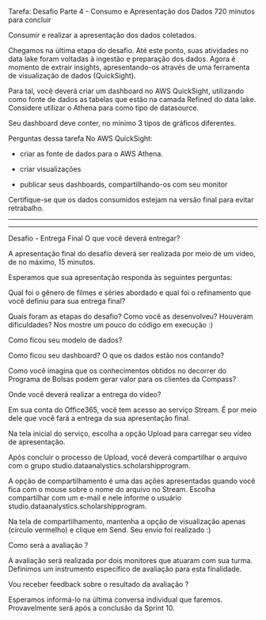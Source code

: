 Tarefa: Desafio Parte 4 - Consumo e Apresentação dos Dados
720 minutos para concluir

Consumir e realizar a apresentação dos dados coletados.


Chegamos na última etapa do desafio. Até este ponto, suas atividades no data lake foram voltadas à ingestão e preparação dos dados. Agora é momento de extrair insights, apresentando-os através de uma ferramenta de visualização de dados (QuickSight).



Para tal, você deverá criar um dashboard no AWS QuickSight, utilizando como fonte de dados as tabelas que estão na camada Refined do data lake. Considere utilizar o Athena para como tipo de datasource.



Seu dashboard deve conter, no mínimo 3 tipos de gráficos diferentes.




Perguntas dessa tarefa
No AWS QuickSight:

- criar as  fonte de dados para o AWS Athena.

- criar visualizações

- publicar seus dashboards, compartilhando-os com seu monitor



Certifique-se que os dados consumidos estejam na versão final para evitar retrabalho.

_________________________________________________________________________________________
_________________________________________________________________________________________

Desafio - Entrega Final
O que você deverá entregar?



A apresentação final do desafio deverá ser realizada por meio de um vídeo, de no máximo, 15 minutos.

Esperamos que sua apresentação responda às seguintes perguntas:



Qual foi o gênero de filmes e séries abordado e qual foi o refinamento que você definiu para sua entrega final?

Quais foram as etapas do desafio? Como você as desenvolveu? Houveram dificuldades? Nos mostre um pouco do código em execução :)

Como ficou seu modelo de dados?

Como ficou seu dashboard? O que os dados estão nos contando?

Como você imagina que os conhecimentos obtidos no decorrer do Programa de Bolsas podem gerar valor para os clientes da Compass?



Onde você deverá realizar a entrega do vídeo?



Em sua conta do Office365, você tem acesso ao serviço Stream. É por meio dele que você fará a entrega da sua apresentação final.








Na tela inicial do serviço, escolha a opção Upload para carregar seu vídeo de apresentação.






Após concluir o processo de Upload, você deverá compartilhar o arquivo com o grupo studio.dataanalystics.scholarshipprogram.



A opção de compartilhamento é uma das ações apresentadas quando você fica com o mouse sobre o nome do arquivo no Stream. Escolha compartilhar com um e-mail e nele informe o usuário studio.dataanalystics.scholarshipprogram.






Na tela de compartilhamento, mantenha a opção de visualização apenas (círculo vermelho) e clique em Send. Seu envio foi realizado :)










Como será a avaliação ?



A avaliação será realizada por dois monitores que atuaram com sua turma. Definimos um instrumento específico de avaliação para esta finalidade.



Vou receber feedback sobre o resultado da avaliação ?



Esperamos informá-lo na última conversa individual que faremos. Provavelmente será após a conclusão da Sprint 10.